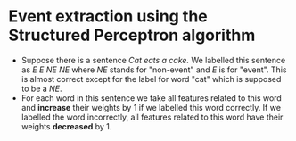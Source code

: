 # Event extraction using the Structured Perceptron algorithm

*  Suppose there is a sentence _Cat eats a cake._ We labelled this sentence as *E E NE NE* where *NE* stands for "non-event" and *E* is for "event". This is almost correct except for the label for word "cat" which is supposed to be a *NE*. 
*  For each word in this sentence we take all features related to this word and **increase** their weights by 1 if we labelled this word correctly. If we labelled the word incorrectly, all features related to this word have their weights **decreased** by 1.
